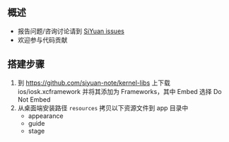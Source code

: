 ## 概述

* 报告问题/咨询讨论请到 [SiYuan issues](https://github.com/siyuan-note/siyuan/issues)
* 欢迎参与代码贡献

## 搭建步骤

1. 到 https://github.com/siyuan-note/kernel-libs 上下载 ios/iosk.xcframework 并将其添加为 Frameworks，其中 Embed 选择 Do Not Embed
2. 从桌面端安装路径 `resources` 拷贝以下资源文件到 app 目录中
   * appearance
   * guide
   * stage